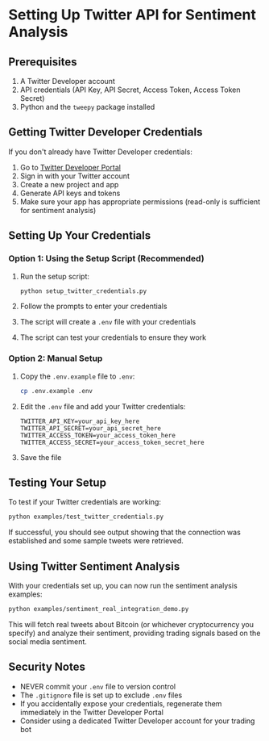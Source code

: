 # Setting Up Twitter API for Sentiment Analysis

## Prerequisites

1. A Twitter Developer account
2. API credentials (API Key, API Secret, Access Token, Access Token Secret)
3. Python and the `tweepy` package installed

## Getting Twitter Developer Credentials

If you don't already have Twitter Developer credentials:

1. Go to [Twitter Developer Portal](https://developer.twitter.com/en/portal/dashboard)
2. Sign in with your Twitter account
3. Create a new project and app
4. Generate API keys and tokens
5. Make sure your app has appropriate permissions (read-only is sufficient for sentiment analysis)

## Setting Up Your Credentials

### Option 1: Using the Setup Script (Recommended)

1. Run the setup script:
   ```bash
   python setup_twitter_credentials.py
   ```

2. Follow the prompts to enter your credentials
3. The script will create a `.env` file with your credentials
4. The script can test your credentials to ensure they work

### Option 2: Manual Setup

1. Copy the `.env.example` file to `.env`:
   ```bash
   cp .env.example .env
   ```

2. Edit the `.env` file and add your Twitter credentials:
   ```
   TWITTER_API_KEY=your_api_key_here
   TWITTER_API_SECRET=your_api_secret_here
   TWITTER_ACCESS_TOKEN=your_access_token_here
   TWITTER_ACCESS_SECRET=your_access_token_secret_here
   ```

3. Save the file

## Testing Your Setup

To test if your Twitter credentials are working:

```bash
python examples/test_twitter_credentials.py
```

If successful, you should see output showing that the connection was established and some sample tweets were retrieved.

## Using Twitter Sentiment Analysis

With your credentials set up, you can now run the sentiment analysis examples:

```bash
python examples/sentiment_real_integration_demo.py
```

This will fetch real tweets about Bitcoin (or whichever cryptocurrency you specify) and analyze their sentiment, providing trading signals based on the social media sentiment.

## Security Notes

- NEVER commit your `.env` file to version control
- The `.gitignore` file is set up to exclude `.env` files
- If you accidentally expose your credentials, regenerate them immediately in the Twitter Developer Portal
- Consider using a dedicated Twitter Developer account for your trading bot